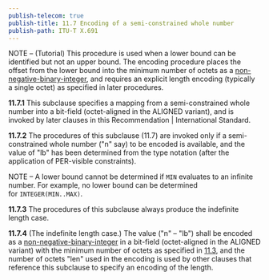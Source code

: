 ```yaml
---
publish-telecom: true
publish-title: 11.7 Encoding of a semi-constrained whole number
publish-path: ITU-T X.691
---
```



NOTE – (Tutorial) This procedure is used when a lower bound can be identified but not an upper bound. The encoding procedure places the offset from the lower bound into the minimum number of octets as a [non-negative-binary-integer](./11.3%20Encoding%20as%20a%20non-negative-binary-integer.md), and requires an explicit length encoding (typically a single octet) as specified in later procedures.

**11.7.1** This subclause specifies a mapping from a semi-constrained whole number into a bit-field (octet-aligned in the ALIGNED variant), and is invoked by later clauses in this Recommendation | International Standard.

**11.7.2** The procedures of this subclause (11.7) are invoked only if a semi-constrained whole number ("n" say) to be encoded is available, and the value of "lb" has been determined from the type notation (after the application of PER-visible constraints).

NOTE – A lower bound cannot be determined if `MIN` evaluates to an infinite number. For example, no lower bound can be determined for `INTEGER(MIN..MAX)`.

**11.7.3** The procedures of this subclause always produce the indefinite length case.

**11.7.4** (The indefinite length case.) The value ("n" – "lb") shall be encoded as a [non-negative-binary-integer](./11.3%20Encoding%20as%20a%20non-negative-binary-integer.md) in a bit-field (octet-aligned in the ALIGNED variant) with the minimum number of octets as specified in [11.3](./11.3%20Encoding%20as%20a%20non-negative-binary-integer.md), and the number of octets "len" used in the encoding is used by other clauses that reference this subclause to specify an encoding of the length.
